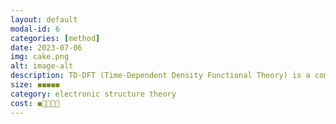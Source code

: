```yaml
---
layout: default
modal-id: 6
categories: [method]
date: 2023-07-06
img: cake.png
alt: image-alt
description: TD-DFT (Time-Dependent Density Functional Theory) is a computational method used in quantum chemistry to study electronic excitations. It extends the widely used DFT method to calculate excited states and transitions. TD-DFT treats excited states as perturbations on the ground state and uses the time-dependent electron density to describe them. It is used to analyze absorption spectra, electronic transitions, and optical properties in various fields.
size: ◼️◼️◼️◼️◼️
category: electronic structure theory
cost: ◼️🔲🔲🔲🔲
---
```

